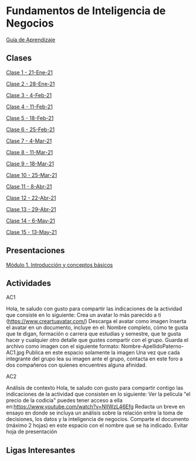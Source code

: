 
# Fundamentos de Inteligencia de Negocios
[Guía de Aprendizaje](https://github.com/mosesmarin/Maestria-Ciencia-de-datos-e-inteligencia-de-negocios/blob/master/Fundamentos-de-Inteligencia-de-Negocios/presentaciones/DAT510-FUNDAMENTOS%20DE%20IN-GUIA%20DE%20APRENDIZAJE.pdf)


## Clases
[Clase 1 - 21-Ene-21](https://youtu.be/iUd9lsDdH8M)

[Clase 2 - 28-Ene-21](https://youtu.be/cqQBqjEpBak)

[Clase 3 - 4-Feb-21](https://youtu.be/DM6c7_qv1Sc)

[Clase 4 - 11-Feb-21](https://youtu.be/0UE07ryspiw)

[Clase 5 - 18-Feb-21](https://youtu.be/mR6k7pwVpaM)

[Clase 6 - 25-Feb-21](https://youtu.be/fyrnm9myD60)

[Clase 7 - 4-Mar-21](https://youtu.be/oKqjhiMeXnw)

[Clase 8 - 11-Mar-21](https://youtu.be/tbBCGyrSVtU)

[Clase 9 - 18-Mar-21](https://youtu.be/4F03tNvhZ1s)

[Clase 10 - 25-Mar-21](https://youtu.be/px71vGGgP_g)

[Clase 11 - 8-Abr-21](https://youtu.be/Ok7mJlMEHtk)

[Clase 12 - 22-Abr-21](https://youtu.be/t5mtjg2NGms)

[Clase 13 - 29-Abr-21](https://youtu.be/hQRhJH1jK60)

[Clase 14 - 6-May-21](https://youtu.be/OCTISkWd5D4)

[Clase 15 - 13-May-21](https://youtu.be/dxuh1IiKoSk)



## Presentaciones
[Módulo 1. Introducción y conceptos básicos](https://github.com/mosesmarin/Maestria-Ciencia-de-datos-e-inteligencia-de-negocios/blob/master/Fundamentos-de-Inteligencia-de-Negocios/presentaciones/DAT%20510-UNIDAD%20I%20PRIMAVERA%202021.pdf)

## Actividades

AC1

Hola, te saludo con gusto para compartir las indicaciones de la actividad que consiste en lo siguiente:
Crea un avatar lo más parecido a ti (https://www.creartuavatar.com/)
Descarga el avatar como imagen
Inserta el avatar en un documento, incluye en el: Nombre completo, cómo te gusta que te digan, formación o carrera que estudias y semestre, que te gusta hacer y cualquier otro detalle que gustes compartir con el grupo.
Guarda el archivo como imagen con el siguiente formato: Nombre-ApellidoPaterno-AC1.jpg
Publica en este espacio solamente la imagen
Una vez que cada integrante del grupo lea su imagen ante el grupo,
contacta en este foro a dos compañeros con quienes encuentres alguna afinidad.

AC2

Análisis de contexto
Hola, te saludo con gusto para compartir contigo las indicaciones de la actividad que consisten en lo siguiente:
Ver la película "el precio de la codicia" puedes tener acceso a ella en:https://www.youtube.com/watch?v=NlIWzL46Efg
Redacta un breve en ensayo en donde se incluya un análisis sobre la relación entre la toma de decisiones, los datos y la inteligencia de negocios.
Comparte el documento (máximo 2 hojas) en este espacio con el nombre que se ha indicado.
Evitar hoja de presentación


## Ligas Interesantes




